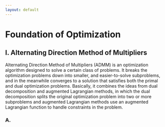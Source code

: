 ```yaml
---
layout: default
---
```


# Foundation of Optimization

## I. Alternating Direction Method of Multipliers

Alternating Direction Method of Multipliers (ADMM) is an optimization algorithm designed to solve a certain class of problems. It breaks the optimization problems down into smaller, and easier-to-solve subproblems, and in the meanwhile converges to a solution that satisfies both the primal and dual optimization problems. Basically, it combines the ideas from dual decomposition and augmented Lagrangian methods, in which the dual decomposition splits the original optimization problem into two or more subproblems and augmented Lagrangian methods use an augmented Lagrangian function to handle constraints in the problem.

### A. 

<br>
